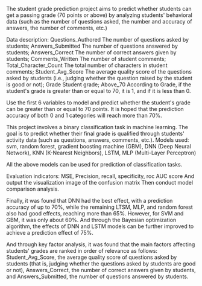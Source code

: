 The student grade prediction project aims to predict whether students can get a passing grade (70 points or above) by analyzing students' behavioral data (such as the number of questions asked, the number and accuracy of answers, the number of comments, etc.)

Data description:
Questions_Authored The number of questions asked by students; Answers_Submitted The number of questions answered by students; Answers_Correct The number of correct answers given by students; Comments_Written The number of student comments; Total_Character_Count The total number of characters in student comments; Student_Avg_Score The average quality score of the questions asked by students (i.e., judging whether the question raised by the student is good or not); Grade Student grade; Above_70 According to Grade, if the student's grade is greater than or equal to 70, it is 1, and if it is less than 0.

Use the first 6 variables to model and predict whether the student's grade can be greater than or equal to 70 points. It is hoped that the prediction accuracy of both 0 and 1 categories will reach more than 70%.

This project involves a binary classification task in machine learning. The goal is to predict whether their final grade is qualified through students' activity data (such as questions, answers, comments, etc.).
Models used: svm, random forest, gradient boosting machine (GBM), DNN (Deep Neural Network), KNN (K-Nearest Neighbors), LSTM, MLP (Multi-Layer Perceptron)

All the above models can be used for prediction of classification tasks.

Evaluation indicators: MSE, Precision, recall, specificity, roc AUC score
And output the visualization image of the confusion matrix
Then conduct model comparison analysis.

Finally, it was found that DNN had the best effect, with a prediction accuracy of up to 70%, while the remaining LTSM, MLP, and random forest also had good effects, reaching more than 65%. However, for SVM and GBM, it was only about 60%. And through the Bayesian optimization algorithm, the effects of DNN and LSTM models can be further improved to achieve a prediction effect of 75%.

And through key factor analysis, it was found that the main factors affecting students' grades are ranked in order of relevance as follows: Student_Avg_Score, the average quality score of questions asked by students (that is, judging whether the questions asked by students are good or not), Answers_Correct, the number of correct answers given by students, and Answers_Submitted, the number of questions answered by students.
